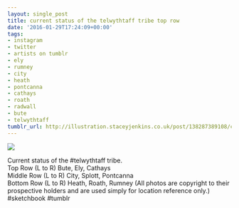 ```yaml
---
layout: single_post
title: current status of the telwythtaff tribe top row
date: '2016-01-29T17:24:09+00:00'
tags:
- instagram
- twitter
- artists on tumblr
- ely
- rumney
- city
- heath
- pontcanna
- cathays
- roath
- radwall
- bute
- telwythtaff
tumblr_url: http://illustration.staceyjenkins.co.uk/post/138287389108/current-status-of-the-telwythtaff-tribe-top-row
---
```

 ![](/tumblr_files/tumblr_o1q5o9E9FR1v28ub8o1_1280.jpg)  

Current status of the #telwythtaff tribe.   
Top Row (L to R) Bute, Ely, Cathays  
Middle Row (L to R) City, Splott, Pontcanna  
Bottom Row (L to R) Heath, Roath, Rumney (All photos are copyright to their prospective holders and are used simply for location reference only.) #sketchbook #tumblr

